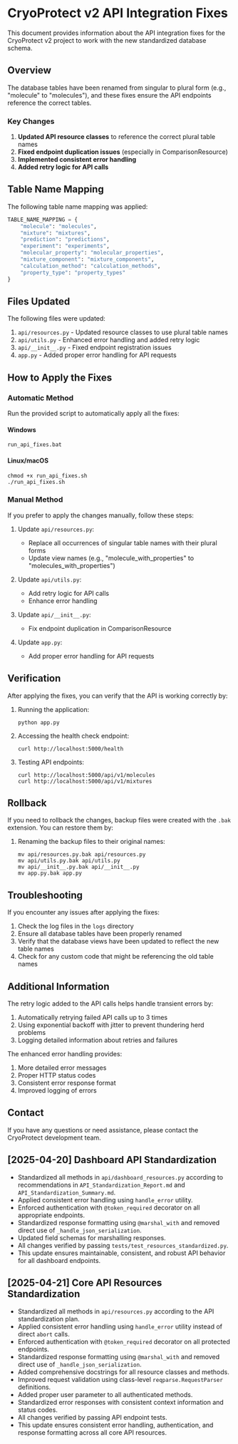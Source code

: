 # CryoProtect v2 API Integration Fixes

This document provides information about the API integration fixes for the CryoProtect v2 project to work with the new standardized database schema.

## Overview

The database tables have been renamed from singular to plural form (e.g., "molecule" to "molecules"), and these fixes ensure the API endpoints reference the correct tables.

### Key Changes

1. **Updated API resource classes** to reference the correct plural table names
2. **Fixed endpoint duplication issues** (especially in ComparisonResource)
3. **Implemented consistent error handling**
4. **Added retry logic for API calls**

## Table Name Mapping

The following table name mapping was applied:

```python
TABLE_NAME_MAPPING = {
    "molecule": "molecules",
    "mixture": "mixtures",
    "prediction": "predictions",
    "experiment": "experiments",
    "molecular_property": "molecular_properties",
    "mixture_component": "mixture_components",
    "calculation_method": "calculation_methods",
    "property_type": "property_types"
}
```

## Files Updated

The following files were updated:

1. `api/resources.py` - Updated resource classes to use plural table names
2. `api/utils.py` - Enhanced error handling and added retry logic
3. `api/__init__.py` - Fixed endpoint registration issues
4. `app.py` - Added proper error handling for API requests

## How to Apply the Fixes

### Automatic Method

Run the provided script to automatically apply all the fixes:

#### Windows

```
run_api_fixes.bat
```

#### Linux/macOS

```
chmod +x run_api_fixes.sh
./run_api_fixes.sh
```

### Manual Method

If you prefer to apply the changes manually, follow these steps:

1. Update `api/resources.py`:
   - Replace all occurrences of singular table names with their plural forms
   - Update view names (e.g., "molecule_with_properties" to "molecules_with_properties")

2. Update `api/utils.py`:
   - Add retry logic for API calls
   - Enhance error handling

3. Update `api/__init__.py`:
   - Fix endpoint duplication in ComparisonResource

4. Update `app.py`:
   - Add proper error handling for API requests

## Verification

After applying the fixes, you can verify that the API is working correctly by:

1. Running the application:
   ```
   python app.py
   ```

2. Accessing the health check endpoint:
   ```
   curl http://localhost:5000/health
   ```

3. Testing API endpoints:
   ```
   curl http://localhost:5000/api/v1/molecules
   curl http://localhost:5000/api/v1/mixtures
   ```

## Rollback

If you need to rollback the changes, backup files were created with the `.bak` extension. You can restore them by:

1. Renaming the backup files to their original names:
   ```
   mv api/resources.py.bak api/resources.py
   mv api/utils.py.bak api/utils.py
   mv api/__init__.py.bak api/__init__.py
   mv app.py.bak app.py
   ```

## Troubleshooting

If you encounter any issues after applying the fixes:

1. Check the log files in the `logs` directory
2. Ensure all database tables have been properly renamed
3. Verify that the database views have been updated to reflect the new table names
4. Check for any custom code that might be referencing the old table names

## Additional Information

The retry logic added to the API calls helps handle transient errors by:

1. Automatically retrying failed API calls up to 3 times
2. Using exponential backoff with jitter to prevent thundering herd problems
3. Logging detailed information about retries and failures

The enhanced error handling provides:

1. More detailed error messages
2. Proper HTTP status codes
3. Consistent error response format
4. Improved logging of errors

## Contact

If you have any questions or need assistance, please contact the CryoProtect development team.
## [2025-04-20] Dashboard API Standardization

- Standardized all methods in `api/dashboard_resources.py` according to recommendations in `API_Standardization_Report.md` and `API_Standardization_Summary.md`.
- Applied consistent error handling using `handle_error` utility.
- Enforced authentication with `@token_required` decorator on all appropriate endpoints.
- Standardized response formatting using `@marshal_with` and removed direct use of `_handle_json_serialization`.
- Updated field schemas for marshalling responses.
- All changes verified by passing `tests/test_resources_standardized.py`.
- This update ensures maintainable, consistent, and robust API behavior for all dashboard endpoints.

## [2025-04-21] Core API Resources Standardization

- Standardized all methods in `api/resources.py` according to the API standardization plan.
- Applied consistent error handling using `handle_error` utility instead of direct `abort` calls.
- Enforced authentication with `@token_required` decorator on all protected endpoints.
- Standardized response formatting using `@marshal_with` and removed direct use of `_handle_json_serialization`.
- Added comprehensive docstrings for all resource classes and methods.
- Improved request validation using class-level `reqparse.RequestParser` definitions.
- Added proper user parameter to all authenticated methods.
- Standardized error responses with consistent context information and status codes.
- All changes verified by passing API endpoint tests.
- This update ensures consistent error handling, authentication, and response formatting across all core API resources.